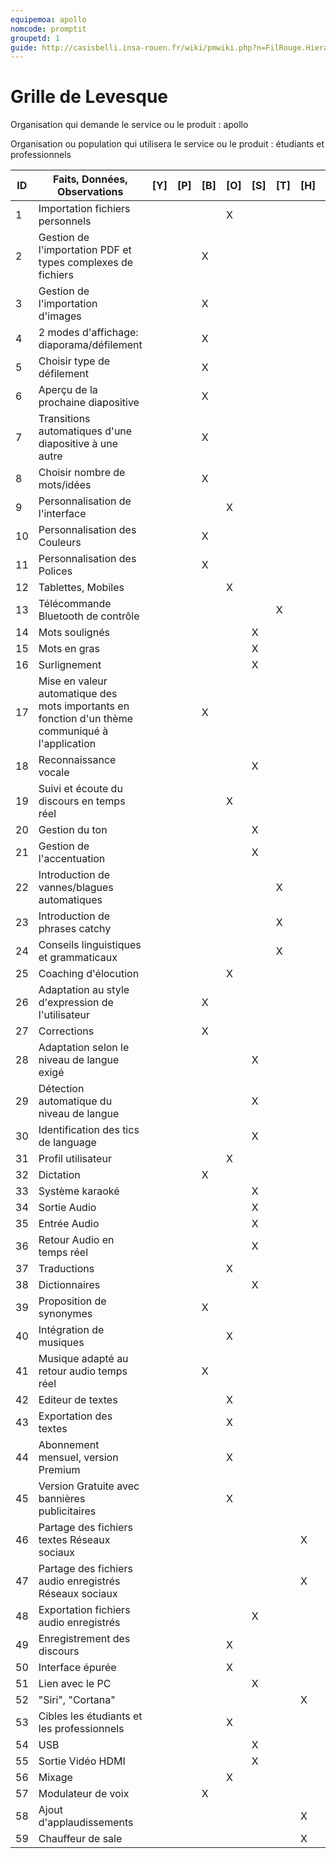 ```yaml
---
equipemoa: apollo
nomcode: promptit
groupetd: 1
guide: http://casisbelli.insa-rouen.fr/wiki/pmwiki.php?n=FilRouge.HierachiserBesoins
---
```


# Grille de Levesque

Organisation qui demande le service ou le produit : apollo

Organisation ou population qui utilisera le service ou le produit : étudiants et professionnels

| ID | Faits, Données, Observations | [Y] | [P] | [B] | [O] | [S] | [T] | [H] | [R] |
|----|------------------------------|----------|----------|--------|-------------|----------|----------|-----------|------------|
|1| Importation fichiers personnels| | | | X| | | |  | 				
|2|	Gestion de l'importation PDF et types complexes de fichiers| | |X | |  | | | 1 |
|3|	Gestion de l'importation d'images |	|	|X	| |  | | | 1 |
|4|	2 modes d'affichage: diaporama/défilement|	|	|	X| |	| | | 5 |
|5|	Choisir type de défilement | | | X| |		| | | 9 |
|6|	Aperçu de la prochaine diapositive	| | |	X| |		| | |9  |
|7|	Transitions automatiques d'une diapositive à une autre | | |X | | | | |9 |				
|8| Choisir nombre de mots/idées	| | |X| |		| | | 9 |
|9|	Personnalisation de l'interface | | |  |X | | | | |					
|10|	Personnalisation des Couleurs | | | X | | | | |9  |	
|11|	Personnalisation des Polices	| | |X	| |	| | | 9 |
|12|  Tablettes, Mobiles	| | |	| X|		| | |  |
|13|	Télécommande Bluetooth de contrôle	| | |	| |	| X| | 12 |
|14|	Mots soulignés	| | | | |	X| | | 17 |
|15|	Mots en gras	| | |	| |	X	| | | 17 |
|16|	Surlignement | | | | |X | | | 17 |			
|17|	Mise en valeur automatique des mots importants en fonction d'un thème communiqué à l'application | | |X | | | | |9  |	
|18|	Reconnaissance vocale | | |  | |X | | |32 |				
|19|	Suivi et écoute du discours en temps réel | | | |X | |  | |  |		
|20|	Gestion du ton	| | |	| |X		| | | 25 |	
|21|	Gestion de l'accentuation |  | |	| |X	| | |25  |	
|22|	Introduction de vannes/blagues automatiques	| | || |		| X| |  42|
|23|	Introduction de phrases catchy	| | |	| |		|X | | 42 |
|24|	Conseils linguistiques et grammaticaux		|  | |	| | |X | | 25 |
|25|	Coaching d'élocution 	| | | |X |	| | | |			
|26|	Adaptation au style d'expression de l'utilisateur	| | |X| |		| | | 31 |
|27|	Corrections	| | |X| |	| | |42  |						
|28|	Adaptation selon le niveau de langue exigé	| | |	| |X	| | |26  |
|29|	Détection automatique du niveau de langue	| | | 	| |X	| | | 26 |		
|30|	Identification des tics de language	| | | 	| |X| | |  26|					
|31|	Profil utilisateur	| | | |X |		| | |  |
|32|	Dictation | | |X| |		| | | 42 |
|33|	Système karaoké | | | | |X	| | |9/17 |				
|34|	Sortie Audio | | | 	| |X	| | | 19 |				
|35|	Entrée Audio | | | 	|  |X	| | |49 |				
|36|	Retour Audio en temps réel | |  | | |X	| | |19 |	
|37|	Traductions | | |	| X |	| | | |						
|38|	Dictionnaires	| | |	| |	X	| | | 27/37 |
|39|	Proposition de synonymes	|  | |	X| | | | | 42 |
|40|	Intégration de musiques		| |  |	|X |	| | |  |
|41|	Musique adapté au retour audio temps réel		|  | |X	| |	| | |40  |
|42|	Editeur de textes	| | | |X |		| | |  |
|43|	Exportation des textes	| | |	|X |	| | | |
|44|	Abonnement mensuel, version Premium	| |  | |X |	| | |  |
|45|	Version Gratuite avec bannières publicitaires	| | |	| X|		| | |  |
|46|	Partage des fichiers textes Réseaux sociaux		|  | || |	| |X |  |
|47|	Partage des fichiers audio enregistrés Réseaux sociaux	| |  |	| |	| |X |  |					
|48|	Exportation fichiers audio enregistrés		| |  |	| |X	| | | 49|	
|49|	Enregistrement des discours			| |  |	| X|	| | |  |						
|50|	Interface épurée				| | | 	|X|	| | |  |					
|51|	Lien avec le PC		| | | 	|  |X	| | |48/43|				
|52|	"Siri", "Cortana"	| |  |	| |	| |X |  |							
|53|	Cibles les étudiants et les professionnels	| | | 	| X|	| | |  |					
|54|	USB		| |  |	| |X	| | |51  |							
|55|	Sortie Vidéo HDMI		| | |	| |X	 | | |34  |		
|56|	Mixage	| |  |	| X|	| | | 57 |							
|57|	Modulateur de voix	| | |	X| |	 | | | 34 |	
|58|	Ajout d'applaudissements						| | |	| | |  |X | |	
|59|	Chauffeur de sale	| |  |	| |	| | X| |					
